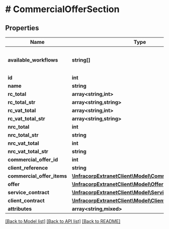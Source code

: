 # # CommercialOfferSection

## Properties

Name | Type | Description | Notes
------------ | ------------- | ------------- | -------------
**available_workflows** | **string[]** | liste des processus disponible pour l&#39;objet | [optional]
**id** | **int** |  | [optional]
**name** | **string** |  | [optional]
**rc_total** | **array<string,int>** |  | [optional]
**rc_total_str** | **array<string,string>** |  | [optional]
**rc_vat_total** | **array<string,int>** |  | [optional]
**rc_vat_total_str** | **array<string,string>** |  | [optional]
**nrc_total** | **int** |  | [optional]
**nrc_total_str** | **string** |  | [optional]
**nrc_vat_total** | **int** |  | [optional]
**nrc_vat_total_str** | **string** |  | [optional]
**commercial_offer_id** | **int** |  | [optional]
**client_reference** | **string** |  | [optional]
**commercial_offer_items** | [**\InfracorpExtranetClient\Model\CommercialOfferItem[]**](CommercialOfferItem.md) |  | [optional]
**offer** | [**\InfracorpExtranetClient\Model\Offer**](Offer.md) |  | [optional]
**service_contract** | [**\InfracorpExtranetClient\Model\ServiceContract**](ServiceContract.md) |  | [optional]
**client_contract** | [**\InfracorpExtranetClient\Model\ClientContract**](ClientContract.md) |  | [optional]
**attributes** | **array<string,mixed>** |  | [optional]

[[Back to Model list]](../../README.md#models) [[Back to API list]](../../README.md#endpoints) [[Back to README]](../../README.md)
